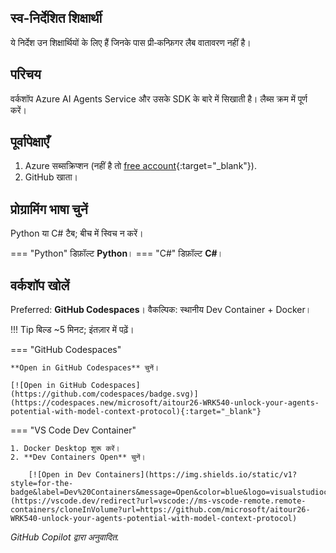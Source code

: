 ## स्व-निर्देशित शिक्षार्थी

ये निर्देश उन शिक्षार्थियों के लिए हैं जिनके पास प्री‑कन्फ़िगर लैब वातावरण नहीं है।

## परिचय

वर्कशॉप Azure AI Agents Service और उसके SDK के बारे में सिखाती है। लैब्स क्रम में पूर्ण करें।

## पूर्वापेक्षाएँ

1. Azure सब्सक्रिप्शन (नहीं है तो [free account](https://azure.microsoft.com/free/){:target="_blank"}).
1. GitHub खाता।

## प्रोग्रामिंग भाषा चुनें

Python या C# टैब; बीच में स्विच न करें।

=== "Python"
    डिफ़ॉल्ट **Python**।
=== "C#"
    डिफ़ॉल्ट **C#**।

## वर्कशॉप खोलें

Preferred: **GitHub Codespaces**। वैकल्पिक: स्थानीय Dev Container + Docker।

!!! Tip
    बिल्ड ~5 मिनट; इंतज़ार में पढ़ें।

=== "GitHub Codespaces"

    **Open in GitHub Codespaces** चुनें।

    [![Open in GitHub Codespaces](https://github.com/codespaces/badge.svg)](https://codespaces.new/microsoft/aitour26-WRK540-unlock-your-agents-potential-with-model-context-protocol){:target="_blank"}

=== "VS Code Dev Container"

    1. Docker Desktop शुरू करें।
    2. **Dev Containers Open** चुनें।

        [![Open in Dev Containers](https://img.shields.io/static/v1?style=for-the-badge&label=Dev%20Containers&message=Open&color=blue&logo=visualstudiocode)](https://vscode.dev/redirect?url=vscode://ms-vscode-remote.remote-containers/cloneInVolume?url=https://github.com/microsoft/aitour26-WRK540-unlock-your-agents-potential-with-model-context-protocol)

*GitHub Copilot द्वारा अनुवादित.*
